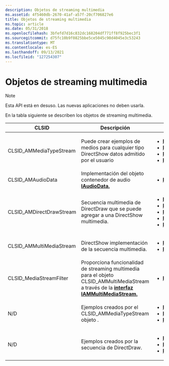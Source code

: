 ```yaml
---
description: Objetos de streaming multimedia
ms.assetid: 4f5460db-2670-41af-a57f-20cf706827e6
title: Objetos de streaming multimedia
ms.topic: article
ms.date: 05/31/2018
ms.openlocfilehash: 3bfefd7d16c832dc168204df771ff8f925bec3f1
ms.sourcegitcommit: d75fc10b9f0825bbe5ce5045c90d4045e3c53243
ms.translationtype: MT
ms.contentlocale: es-ES
ms.lasthandoff: 09/13/2021
ms.locfileid: "127254307"
---
```

# <a name="multimedia-streaming-objects"></a>Objetos de streaming multimedia

> [!Note]  
> Esta API está en desuso. Las nuevas aplicaciones no deben usarla.

 

En la tabla siguiente se describen los objetos de streaming multimedia.




| CLSID | Descripción | Interfaces admitidas | 
|-------|-------------|----------------------|
| CLSID_AMMediaTypeStream | Puede crear ejemplos de medios para cualquier tipo DirectShow datos admitido por el usuario | <ul><li><a href="/previous-versions/windows/desktop/api/amstream/nn-amstream-iammediastream"><strong>IAMMediaStream</strong></a></li><li><a href="/previous-versions/windows/desktop/api/mmstream/nn-mmstream-imediastream"><strong>IMediaStream</strong></a></li><li><a href="/windows/desktop/api/Strmif/nn-strmif-ipin"><strong>Ipin</strong></a></li><li><a href="/windows/desktop/api/Strmif/nn-strmif-imeminputpin"><strong>IMemInputPin</strong></a></li></ul> | 
| CLSID_AMAudioData | Implementación del objeto contenedor de audio <a href="/previous-versions/windows/desktop/api/austream/nn-austream-iaudiodata"><strong>IAudioData.</strong></a> | <ul><li><a href="/previous-versions/windows/desktop/api/austream/nn-austream-iaudiodata"><strong>IAudioData</strong></a></li></ul> | 
| CLSID_AMDirectDrawStream | Secuencia multimedia de DirectDraw que se puede agregar a una DirectShow multimedia. | <ul><li><a href="/previous-versions/windows/desktop/api/amstream/nn-amstream-iammediastream"><strong>IAMMediaStream</strong></a></li><li><a href="/previous-versions/windows/desktop/api/mmstream/nn-mmstream-imediastream"><strong>IMediaStream</strong></a></li><li><a href="/previous-versions/windows/desktop/api/ddstream/nn-ddstream-idirectdrawmediastream"><strong>IDirectDrawMediaStream</strong></a></li><li><a href="/windows/desktop/api/Strmif/nn-strmif-ipin"><strong>Ipin</strong></a></li><li><a href="/windows/desktop/api/Strmif/nn-strmif-imeminputpin"><strong>IMemInputPin</strong></a></li></ul> | 
| CLSID_AMMultiMediaStream | DirectShow implementación de la secuencia multimedia. | <ul><li><a href="/previous-versions/windows/desktop/api/amstream/nn-amstream-iammultimediastream"><strong>IAMMultiMediaStream</strong></a></li><li><a href="/previous-versions/windows/desktop/api/mmstream/nn-mmstream-imultimediastream"><strong>IMultiMediaStream</strong></a></li></ul> | 
| CLSID_MediaStreamFilter | Proporciona funcionalidad de streaming multimedia para el objeto CLSID_AMMultiMediaStream a través de la <a href="/previous-versions/windows/desktop/api/amstream/nn-amstream-iammultimediastream"><strong>interfaz IAMMultiMediaStream.</strong></a> | <ul><li><a href="/windows/desktop/api/Strmif/nn-strmif-ibasefilter"><strong>IBaseFilter</strong></a></li></ul> | 
| N/D | Ejemplos creados por el CLSID_AMMediaTypeStream objeto . | <ul><li><a href="/previous-versions/windows/desktop/api/mmstream/nn-mmstream-istreamsample"><strong>IStreamSample</strong></a></li><li><a href="/windows/desktop/api/Strmif/nn-strmif-imediasample"><strong>IMediaSample</strong></a></li><li><a href="/windows/desktop/api/Strmif/nn-strmif-imediasample2"><strong>IMediaSample2</strong></a></li></ul> | 
| N/D | Ejemplos creados por la secuencia de DirectDraw. | <ul><li><a href="/previous-versions/windows/desktop/api/mmstream/nn-mmstream-istreamsample"><strong>IStreamSample</strong></a></li><li><a href="/previous-versions/windows/desktop/api/ddstream/nn-ddstream-idirectdrawstreamsample"><strong>IDirectDrawStreamSample</strong></a></li><li><a href="/windows/desktop/api/Strmif/nn-strmif-imediasample"><strong>IMediaSample</strong></a></li></ul> | 




 

 

 



